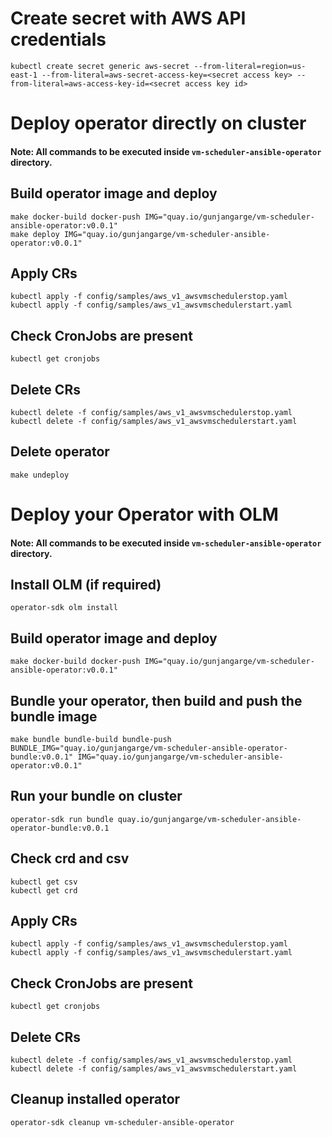 # Create secret with AWS API credentials
```
kubectl create secret generic aws-secret --from-literal=region=us-east-1 --from-literal=aws-secret-access-key=<secret access key> --from-literal=aws-access-key-id=<secret access key id>
```

# Deploy operator directly on cluster

#### Note: All commands to be executed inside `vm-scheduler-ansible-operator` directory.

## Build operator image and deploy
```
make docker-build docker-push IMG="quay.io/gunjangarge/vm-scheduler-ansible-operator:v0.0.1"
make deploy IMG="quay.io/gunjangarge/vm-scheduler-ansible-operator:v0.0.1"
```

## Apply CRs
```
kubectl apply -f config/samples/aws_v1_awsvmschedulerstop.yaml
kubectl apply -f config/samples/aws_v1_awsvmschedulerstart.yaml
```

## Check CronJobs are present
```
kubectl get cronjobs
```

## Delete CRs
```
kubectl delete -f config/samples/aws_v1_awsvmschedulerstop.yaml
kubectl delete -f config/samples/aws_v1_awsvmschedulerstart.yaml
```

## Delete operator
```
make undeploy
```

# Deploy your Operator with OLM

#### Note: All commands to be executed inside `vm-scheduler-ansible-operator` directory.

## Install OLM (if required)
```
operator-sdk olm install
```

## Build operator image and deploy
```
make docker-build docker-push IMG="quay.io/gunjangarge/vm-scheduler-ansible-operator:v0.0.1"
```

## Bundle your operator, then build and push the bundle image
```
make bundle bundle-build bundle-push BUNDLE_IMG="quay.io/gunjangarge/vm-scheduler-ansible-operator-bundle:v0.0.1" IMG="quay.io/gunjangarge/vm-scheduler-ansible-operator:v0.0.1"
```

## Run your bundle on cluster
```
operator-sdk run bundle quay.io/gunjangarge/vm-scheduler-ansible-operator-bundle:v0.0.1
```

## Check crd and csv
```
kubectl get csv
kubectl get crd
```

## Apply CRs
```
kubectl apply -f config/samples/aws_v1_awsvmschedulerstop.yaml
kubectl apply -f config/samples/aws_v1_awsvmschedulerstart.yaml
```

## Check CronJobs are present
```
kubectl get cronjobs
```

## Delete CRs
```
kubectl delete -f config/samples/aws_v1_awsvmschedulerstop.yaml
kubectl delete -f config/samples/aws_v1_awsvmschedulerstart.yaml
```

## Cleanup installed operator
```
operator-sdk cleanup vm-scheduler-ansible-operator
```
